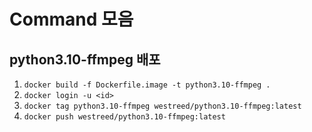 # Command 모음

## python3.10-ffmpeg 배포

1. `docker build -f Dockerfile.image -t python3.10-ffmpeg .`
2. `docker login -u <id>`
3. `docker tag python3.10-ffmpeg westreed/python3.10-ffmpeg:latest`
4. `docker push westreed/python3.10-ffmpeg:latest`